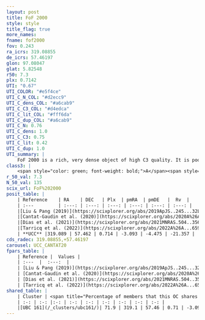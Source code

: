 ```yaml
---
layout: post
title: FoF 2000
style: style
title_flag: true
more_names: 
fname: fof2000
fov: 0.243
ra_icrs: 319.08855
de_icrs: 57.46197
glon: 97.08047
glat: 5.82548
r50: 7.3
plx: 0.7142
UTI: "0.67"
UTI_COLOR: "#e5f4ce"
UTI_C_N_COL: "#d2ecc9"
UTI_C_dens_COL: "#a6cab9"
UTI_C_C3_COL: "#d4edca"
UTI_C_lit_COL: "#fff6da"
UTI_C_dup_COL: "#a6cab9"
UTI_C_N: 0.76
UTI_C_dens: 1.0
UTI_C_C3: 0.75
UTI_C_lit: 0.42
UTI_C_dup: 1.0
UTI_summary: |
    FoF 2000 is a rich, very dense object of high C3 quality. It is poorly studied in the literature. This object shares a significant percentage of members with a later reported entry.
class3: |
    <span style="color: green; font-weight: bold;">A</span><span style="color: #FFC300; font-weight: bold;">B</span>
r_50_val: 7.3
N_50_val: 135
scix_url: FoF%202000
posit_table: |
    | Reference    | RA    | DEC   | Plx  | pmRA  | pmDE   |  Rv  |
    | :---         | :---: | :---: | :---: | :---: | :---: | :---: |
    |[Liu & Pang (2019)](https://scixplorer.org/abs/2019ApJS..245...32L) | 319.038 | 57.459 | 0.701 | -3.1 | -4.402 | -- |
    |[Cantat-Gaudin et al. (2020)](https://scixplorer.org/abs/2020A%26A...640A...1C) | 319.099 | 57.463 | 0.71 | -3.102 | -4.407 | -- |
    |[Dias et al. (2021)](https://scixplorer.org/abs/2021MNRAS.504..356D) | 319.079 | 57.455 | 0.714 | -3.113 | -4.449 | -- |
    |[Tarricq et al. (2022)](https://scixplorer.org/abs/2022A%26A...659A..59T) | 319.126 | 57.474 | 0.704 | -3.11 | -4.487 | -- |
    | **UCC** |319.089 | 57.462 | 0.714 | -3.093 | -4.475 | -21.357 | 
cds_radec: 319.08855,+57.46197
carousel: UCC_CANTAT20
fpars_table: |
    | Reference |  Values |
    | :---  |  :---:  |
    | [Liu & Pang (2019)](https://scixplorer.org/abs/2019ApJS..245...32L) | `Age=0.355, Z=0.25` |
    | [Cantat-Gaudin et al. (2020)](https://scixplorer.org/abs/2020A%26A...640A...1C) | `AVNN=1.02, DMNN=10.59, AgeNN=8.34` |
    | [Dias et al. (2021)](https://scixplorer.org/abs/2021MNRAS.504..356D) | `Av=1.656, Dist=1275, logage=8.187, [Fe/H]=0.255` |
    | [Tarricq et al. (2022)](https://scixplorer.org/abs/2022A%26A...659A..59T) | `Dist=1263, logAgeNN=8.37` |
shared_table: |
    | Cluster | <span title="Percentage of members that this OC shares with the ones listed">%</span>   | RA   | DEC   | Plx   | pmRA  | pmDE  | Rv | UTI |
    | :-: | :-: |:-: | :-: | :-: | :-: | :-: | :-: | :-: |
    |[UBC 161](/_clusters/ubc161/)| 71.9 | 319.1 | 57.46 | 0.71 | -3.09 | -4.49 | -19.99 |0.0 |
---
```

